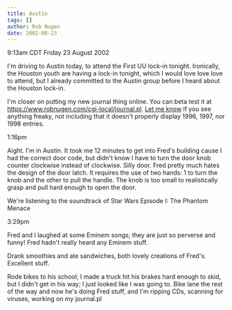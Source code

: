 ```yaml
---
title: Austin
tags: []
author: Rob Nugen
date: 2002-08-23
---
```


<p class=date>9:13am CDT Friday 23 August 2002</p>

<p>I'm driving to Austin today, to attend the First UU lock-in
tonight.  Ironically, the Houston youth are having a lock-in tonight,
which I would love love love to attend, but I already committed to the
Austin group before I heard about the Houston lock-in.</p>

<p>I'm closer on putting my new journal thing online.  You can beta
test it at <a
href="/cgi-local/journal.pl">https://www.robnugen.com/cgi-local/journal.pl</a>.
<a href="mailto:freaky_journal@robnugen.com">Let me know</a> if you
see anything freaky, not including that it doesn't properly display
1996, 1997, nor 1998 entries.</p>

<p class=date>1:16pm</p>

<p>Aight.  I'm in Austin.  It took me 12 minutes to get into Fred's
building cause I had the correct door code, but didn't know I have to
turn the door knob counter clockwise instead of clockwise.  Silly
door.  Fred pretty much hates the design of the door latch.  It
requires the use of two hands: 1 to turn the knob and the other to
pull the handle.  The knob is too small to realistically grasp and
pull hard enough to open the door.</p>

<p>We're listening to the soundtrack of Star Wars Episode I: The
Phantom Menace</p>

<p class=date>3:29pm</p>

<p>Fred and I laughed at some Eminem songs; they are just so perverse
and funny!  Fred hadn't really heard any Eminem stuff.</p>

<p>Drank smoothies and ate sandwiches, both lovely creations of
Fred's.  Excellent stuff.</p>

<p>Rode bikes to his school; I made a truck hit his brakes hard enough
to skid, but I didn't get in his way; I just looked like I was going
to.  Bike lane the rest of the way and now he's doing Fred stuff, and
I'm ripping CDs, scanning for viruses, working on my journal.pl</p>
